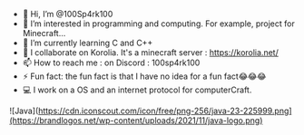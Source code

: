 - 👋 Hi, I’m @100Sp4rk100
- 👀 I’m interested in programming and computing. For example, project for Minecraft...
- 🌱 I’m currently learning C and C++
- 💞️ I collaborate on Korolia. It's a minecraft server : https://korolia.net/
- 📫 How to reach me : on Discord : 100sp4rk100
- ⚡ Fun fact: the fun fact is that I have no idea for a fun fact😂😂😂
- 💻 I work on a OS and an internet protocol for computerCraft.

![Java](https://cdn.iconscout.com/icon/free/png-256/java-23-225999.png](https://brandlogos.net/wp-content/uploads/2021/11/java-logo.png)
<!---
100Sp4rk100/100Sp4rk100 is a ✨ special ✨ repository because its `README.md` (this file) appears on your GitHub profile.
You can click the Preview link to take a look at your changes.
--->
